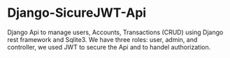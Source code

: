 # Django-SicureJWT-Api
Django Api to manage users, Accounts, Transactions (CRUD) using Django rest framework and Sqlite3.
We have three roles: user, admin, and controller, we used JWT to secure the Api and to handel authorization.
